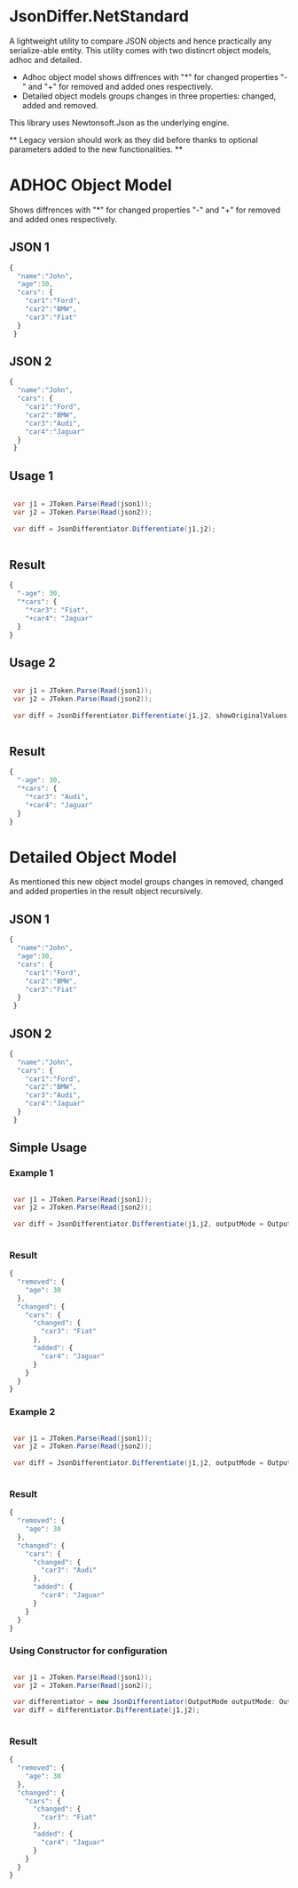 # JsonDiffer.NetStandard
A lightweight utility to compare JSON objects and hence practically any serialize-able entity. This utility comes with two distincrt object models, adhoc and detailed.

* Adhoc object model shows diffrences with "*" for changed properties "-" and "+" for removed and added ones respectively.
* Detailed object models groups changes in three properties: changed, added and removed.

This library uses Newtonsoft.Json as the underlying engine.

** Legacy version should work as they did before thanks to optional parameters added to the new functionalities. **


# ADHOC Object Model
Shows diffrences with "*" for changed properties "-" and "+" for removed and added ones respectively.

## JSON 1
```javascript
{
  "name":"John",
  "age":30,
  "cars": {
    "car1":"Ford",
    "car2":"BMW",
    "car3":"Fiat"
  }
 }
```

## JSON 2
```javascript
{
  "name":"John",
  "cars": {
    "car1":"Ford",
    "car2":"BMW",
    "car3":"Audi",
    "car4":"Jaguar"
  }
 }
```

## Usage 1
```csharp

 var j1 = JToken.Parse(Read(json1));
 var j2 = JToken.Parse(Read(json2));
 
 var diff = JsonDifferentiator.Differentiate(j1,j2);
 
```

## Result 
```javascript
{
  "-age": 30,
  "*cars": {
    "*car3": "Fiat",
    "+car4": "Jaguar"
  }
}
```

## Usage 2
```csharp

 var j1 = JToken.Parse(Read(json1));
 var j2 = JToken.Parse(Read(json2));
 
 var diff = JsonDifferentiator.Differentiate(j1,j2, showOriginalValues: true);
 
```


## Result 
```javascript
{
  "-age": 30,
  "*cars": {
    "*car3": "Audi",
    "+car4": "Jaguar"
  }
}


```
# Detailed Object Model
As mentioned this new object model groups changes in removed, changed and added properties in the result object recursively.


## JSON 1
```javascript
{
  "name":"John",
  "age":30,
  "cars": {
    "car1":"Ford",
    "car2":"BMW",
    "car3":"Fiat"
  }
 }
```

## JSON 2
```javascript
{
  "name":"John",
  "cars": {
    "car1":"Ford",
    "car2":"BMW",
    "car3":"Audi",
    "car4":"Jaguar"
  }
 }
```

## Simple Usage 

### Example 1
```csharp

 var j1 = JToken.Parse(Read(json1));
 var j2 = JToken.Parse(Read(json2));
 
 var diff = JsonDifferentiator.Differentiate(j1,j2, outputMode = OutputMode.Detailed);
 
```

### Result 
```javascript
{
  "removed": {
    "age": 30
  },
  "changed": {
    "cars": {
      "changed": {
        "car3": "Fiat"
      },
      "added": {
        "car4": "Jaguar"
      }
    }
  }
}
```

### Example 2
```csharp

 var j1 = JToken.Parse(Read(json1));
 var j2 = JToken.Parse(Read(json2));
 
 var diff = JsonDifferentiator.Differentiate(j1,j2, outputMode = OutputMode.Detailed, showOriginalValues: true);
 
```

### Result 
```javascript
{
  "removed": {
    "age": 30
  },
  "changed": {
    "cars": {
      "changed": {
        "car3": "Audi"
      },
      "added": {
        "car4": "Jaguar"
      }
    }
  }
}
```

### Using Constructor for configuration
```csharp

 var j1 = JToken.Parse(Read(json1));
 var j2 = JToken.Parse(Read(json2));
 
 var differentiator = new JsonDifferentiator(OutputMode outputMode: OutputMode.Symbol, showOriginalValues: false);
 var diff = differentiator.Differentiate(j1,j2);
 
```

### Result 
```javascript
{
  "removed": {
    "age": 30
  },
  "changed": {
    "cars": {
      "changed": {
        "car3": "Fiat"
      },
      "added": {
        "car4": "Jaguar"
      }
    }
  }
}
```

